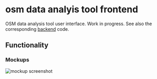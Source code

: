 osm data analyis tool frontend
==============================

OSM data analysis tool user interface. Work in progress. See also the corresponding [backend](https://github.com/hotosm/osm-dat-backend/) code.

Functionality
-------------


### Mockups

![mockup screenshot](https://github.com/hotosm/osm-dat-frontend/raw/master/mockup.jpg)
